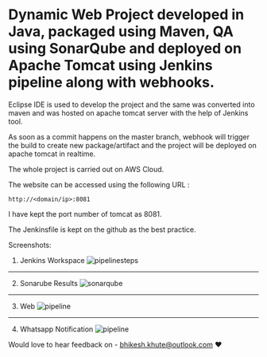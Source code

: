 
# Dynamic Web Project developed in Java, packaged using Maven, QA using SonarQube and deployed on Apache Tomcat using Jenkins pipeline along with webhooks.

Eclipse IDE is used to develop the project and the same was converted into maven and was hosted on apache tomcat server with the help of Jenkins tool.

As soon as a commit happens on the master branch, webhook will trigger the build to create new package/artifact and the project will be deployed on apache tomcat in realtime.

The whole project is carried out on AWS Cloud.

The website can be accessed using the following URL :

```
http://<domain/ip>:8081
```
I have kept the port number of tomcat as 8081.

The Jenkinsfile is kept on the github as the best practice. 

Screenshots:

1. Jenkins Workspace
![pipelinesteps]([Java_Sonar_Whatsapp](https://github.com/bhikeshkhute/java-maven-pipeline/assets/35907619/415fb0e3-8749-449d-8c46-59deeecf49f5.png)
)

---
2. Sonarube Results
![sonarqube]([Sonar_new](https://github.com/bhikeshkhute/java-maven-pipeline/assets/35907619/12a26bc9-ec93-435b-aa72-97206437ed1c)
)

---
3. Web 
![pipeline](https://user-images.githubusercontent.com/35907619/231505304-4c564fa8-d114-46dd-b260-116be4283f4a.jpg)

---
4. Whatsapp Notification
![pipeline]([Whatsapp_Notif](https://github.com/bhikeshkhute/java-maven-pipeline/assets/35907619/6e1d36ce-b64b-4537-8f1b-9ad0891084ee)
)

Would love to hear feedback on - bhikesh.khute@outlook.com :heart:




